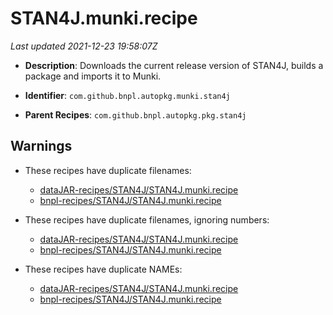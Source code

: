 # STAN4J.munki.recipe

_Last updated 2021-12-23 19:58:07Z_

- **Description**: Downloads the current release version of STAN4J, builds a package and imports it to Munki.

- **Identifier**: `com.github.bnpl.autopkg.munki.stan4j`

- **Parent Recipes**: `com.github.bnpl.autopkg.pkg.stan4j`

## Warnings

- These recipes have duplicate filenames:
    - [dataJAR-recipes/STAN4J/STAN4J.munki.recipe](/autopkg-dupe-tracker/dataJAR-recipes/STAN4J/STAN4J.munki.recipe)
    - [bnpl-recipes/STAN4J/STAN4J.munki.recipe](/autopkg-dupe-tracker/bnpl-recipes/STAN4J/STAN4J.munki.recipe)

- These recipes have duplicate filenames, ignoring numbers:
    - [dataJAR-recipes/STAN4J/STAN4J.munki.recipe](/autopkg-dupe-tracker/dataJAR-recipes/STAN4J/STAN4J.munki.recipe)
    - [bnpl-recipes/STAN4J/STAN4J.munki.recipe](/autopkg-dupe-tracker/bnpl-recipes/STAN4J/STAN4J.munki.recipe)

- These recipes have duplicate NAMEs:
    - [dataJAR-recipes/STAN4J/STAN4J.munki.recipe](/autopkg-dupe-tracker/dataJAR-recipes/STAN4J/STAN4J.munki.recipe)
    - [bnpl-recipes/STAN4J/STAN4J.munki.recipe](/autopkg-dupe-tracker/bnpl-recipes/STAN4J/STAN4J.munki.recipe)